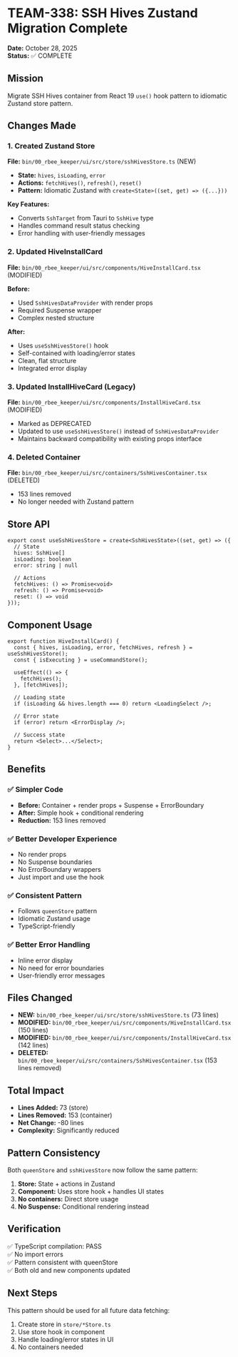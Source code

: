 # TEAM-338: SSH Hives Zustand Migration Complete

**Date:** October 28, 2025  
**Status:** ✅ COMPLETE

## Mission

Migrate SSH Hives container from React 19 `use()` hook pattern to idiomatic Zustand store pattern.

## Changes Made

### 1. Created Zustand Store
**File:** `bin/00_rbee_keeper/ui/src/store/sshHivesStore.ts` (NEW)

- **State:** `hives`, `isLoading`, `error`
- **Actions:** `fetchHives()`, `refresh()`, `reset()`
- **Pattern:** Idiomatic Zustand with `create<State>((set, get) => ({...}))`

**Key Features:**
- Converts `SshTarget` from Tauri to `SshHive` type
- Handles command result status checking
- Error handling with user-friendly messages

### 2. Updated HiveInstallCard
**File:** `bin/00_rbee_keeper/ui/src/components/HiveInstallCard.tsx` (MODIFIED)

**Before:**
- Used `SshHivesDataProvider` with render props
- Required Suspense wrapper
- Complex nested structure

**After:**
- Uses `useSshHivesStore()` hook
- Self-contained with loading/error states
- Clean, flat structure
- Integrated error display

### 3. Updated InstallHiveCard (Legacy)
**File:** `bin/00_rbee_keeper/ui/src/components/InstallHiveCard.tsx` (MODIFIED)

- Marked as DEPRECATED
- Updated to use `useSshHivesStore()` instead of `SshHivesDataProvider`
- Maintains backward compatibility with existing props interface

### 4. Deleted Container
**File:** `bin/00_rbee_keeper/ui/src/containers/SshHivesContainer.tsx` (DELETED)

- 153 lines removed
- No longer needed with Zustand pattern

## Store API

```tsx
export const useSshHivesStore = create<SshHivesState>((set, get) => ({
  // State
  hives: SshHive[]
  isLoading: boolean
  error: string | null
  
  // Actions
  fetchHives: () => Promise<void>
  refresh: () => Promise<void>
  reset: () => void
}));
```

## Component Usage

```tsx
export function HiveInstallCard() {
  const { hives, isLoading, error, fetchHives, refresh } = useSshHivesStore();
  const { isExecuting } = useCommandStore();
  
  useEffect(() => {
    fetchHives();
  }, [fetchHives]);
  
  // Loading state
  if (isLoading && hives.length === 0) return <LoadingSelect />;
  
  // Error state
  if (error) return <ErrorDisplay />;
  
  // Success state
  return <Select>...</Select>;
}
```

## Benefits

### ✅ Simpler Code
- **Before:** Container + render props + Suspense + ErrorBoundary
- **After:** Simple hook + conditional rendering
- **Reduction:** 153 lines removed

### ✅ Better Developer Experience
- No render props
- No Suspense boundaries
- No ErrorBoundary wrappers
- Just import and use the hook

### ✅ Consistent Pattern
- Follows `queenStore` pattern
- Idiomatic Zustand usage
- TypeScript-friendly

### ✅ Better Error Handling
- Inline error display
- No need for error boundaries
- User-friendly error messages

## Files Changed

- **NEW:** `bin/00_rbee_keeper/ui/src/store/sshHivesStore.ts` (73 lines)
- **MODIFIED:** `bin/00_rbee_keeper/ui/src/components/HiveInstallCard.tsx` (150 lines)
- **MODIFIED:** `bin/00_rbee_keeper/ui/src/components/InstallHiveCard.tsx` (142 lines)
- **DELETED:** `bin/00_rbee_keeper/ui/src/containers/SshHivesContainer.tsx` (153 lines removed)

## Total Impact

- **Lines Added:** 73 (store)
- **Lines Removed:** 153 (container)
- **Net Change:** -80 lines
- **Complexity:** Significantly reduced

## Pattern Consistency

Both `queenStore` and `sshHivesStore` now follow the same pattern:

1. **Store:** State + actions in Zustand
2. **Component:** Uses store hook + handles UI states
3. **No containers:** Direct store usage
4. **No Suspense:** Conditional rendering instead

## Verification

✅ TypeScript compilation: PASS  
✅ No import errors  
✅ Pattern consistent with queenStore  
✅ Both old and new components updated  

## Next Steps

This pattern should be used for all future data fetching:
1. Create store in `store/*Store.ts`
2. Use store hook in component
3. Handle loading/error states in UI
4. No containers needed
